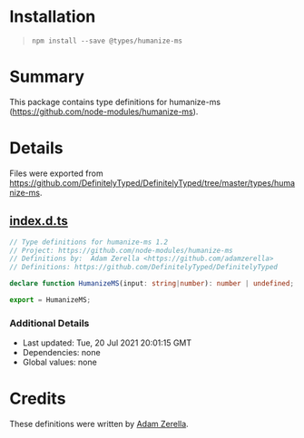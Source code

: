 # Installation
> `npm install --save @types/humanize-ms`

# Summary
This package contains type definitions for humanize-ms (https://github.com/node-modules/humanize-ms).

# Details
Files were exported from https://github.com/DefinitelyTyped/DefinitelyTyped/tree/master/types/humanize-ms.
## [index.d.ts](https://github.com/DefinitelyTyped/DefinitelyTyped/tree/master/types/humanize-ms/index.d.ts)
````ts
// Type definitions for humanize-ms 1.2
// Project: https://github.com/node-modules/humanize-ms
// Definitions by:  Adam Zerella <https://github.com/adamzerella>
// Definitions: https://github.com/DefinitelyTyped/DefinitelyTyped

declare function HumanizeMS(input: string|number): number | undefined;

export = HumanizeMS;

````

### Additional Details
 * Last updated: Tue, 20 Jul 2021 20:01:15 GMT
 * Dependencies: none
 * Global values: none

# Credits
These definitions were written by [ Adam Zerella](https://github.com/adamzerella).
